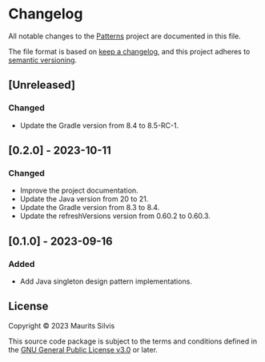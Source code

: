 # Changelog

All notable changes to the [Patterns](https://github.com/mauritssilvis/patterns) project are documented in this file.

The file format is based on [keep a changelog](https://keepachangelog.com/en/1.1.0/),
and this project adheres to [semantic versioning](https://semver.org/spec/v2.0.0.html).

## [Unreleased]

### Changed

- Update the Gradle version from 8.4 to 8.5-RC-1.

## [0.2.0] - 2023-10-11

### Changed

- Improve the project documentation.
- Update the Java version from 20 to 21.
- Update the Gradle version from 8.3 to 8.4.
- Update the refreshVersions version from 0.60.2 to 0.60.3.

## [0.1.0] - 2023-09-16

### Added

- Add Java singleton design pattern implementations.

## License

Copyright © 2023 Maurits Silvis

This source code package is subject to the terms and conditions defined in the [GNU General Public License v3.0](LICENSE.md) or later.
